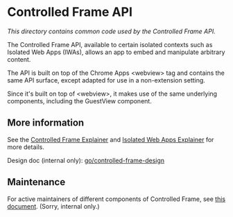 # Controlled Frame API

*This directory contains common code used by the Controlled Frame API.*

The Controlled Frame API, available to certain isolated contexts such as
Isolated Web Apps (IWAs), allows an app to embed and manipulate arbitrary
content.

The API is built on top of the Chrome Apps &lt;webview&gt; tag and contains
the same API surface, except adapted for use in a non-extension setting.

Since it's built on top of &lt;webview&gt;, it makes use of the same underlying
components, including the GuestView component.

## More information

See the [Controlled Frame Explainer](https://github.com/WICG/controlled-frame)
and [Isolated Web Apps Explainer](https://github.com/WICG/isolated-web-apps/blob/main/README.md)
for more details.

Design doc (internal only): [go/controlled-frame-design](go/controlled-frame-design)

## Maintenance

For active maintainers of different components of Controlled Frame, see [this
document](https://docs.google.com/document/d/1FkMBFPR2kU2v_ZcWuLy-6HICc9FT9027tGa-zGsnIRE/edit?tab=t.0#heading=h.ol3o006x0l7i).
(Sorry, internal only.)
